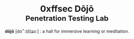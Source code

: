 <h1 align="center">
0xffsec Dōjō
<br>
<small>Penetration Testing Lab</small>
</h1>
<p align="center">
<b>dōjō</b> [doꜜː(d)ʑoː] : a hall for immersive learning or meditation.
</p>
